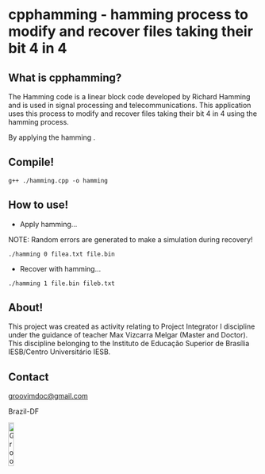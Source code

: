 cpphamming - hamming process to modify and recover files taking their bit 4 in 4
=============

What is cpphamming?
-----
The Hamming code is a linear block code developed by Richard Hamming and is used in signal processing and telecommunications. This application uses this process to modify and recover files taking their bit 4 in 4 using the hamming process.

By applying the hamming .

Compile!
-----

```
g++ ./hamming.cpp -o hamming
```

How to use!
-----

 * Apply hamming...

NOTE: Random errors are generated to make a simulation during recovery!

``` 
./hamming 0 filea.txt file.bin
```

 - Recover with hamming...

```
./hamming 1 file.bin fileb.txt
```

About!
-----

This project was created as activity relating to Project Integrator I discipline under the guidance of teacher Max Vizcarra Melgar (Master and Doctor). This discipline belonging to the Instituto de Educação Superior de Brasília IESB/Centro Universitário IESB.

Contact
-----

groovimdoc@gmail.com

Brazil-DF

<img border="0" alt="GrooVim Doc" src="http://upload.wikimedia.org/wikipedia/commons/thumb/6/6d/Map_of_Brazil_with_flag.svg/180px-Map_of_Brazil_with_flag.svg.png" height="15%" width="15%"/>
